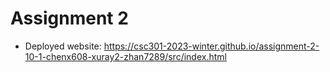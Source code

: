 # Assignment 2
* Deployed website: https://csc301-2023-winter.github.io/assignment-2-10-1-chenx608-xuray2-zhan7289/src/index.html
